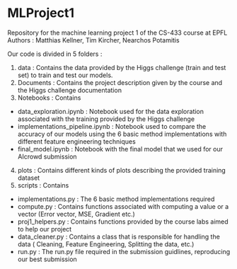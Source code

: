 # MLProject1

Repository for the machine learning project 1 of the CS-433 course at EPFL
Authors : Matthias Kellner, Tim Kircher, Nearchos Potamitis

Our code is divided in 5 folders : 

1. data : Contains the data provided by the Higgs challenge (train and test set) to train and test our models.
2. Documents : Contains the project description given by the course and the Higgs challenge documentation
3. Notebooks : Contains
- data_exploration.ipynb : Notebook used for the data exploration associated with the training provided by the Higgs challenge
- implementations_pipeline.ipynb : Notebook used to compare the accuracy of our models using the 6 basic method implementations with different 
                                                 feature engineering techniques
- final_model.ipynb : Notebook with the final model that we used for our AIcrowd submission
4. plots : Contains different kinds of plots describing the provided training dataset 
5. scripts : Contains 
- implementations.py : The 6 basic method implementations required
- compute.py : Contains functions associated with computing a value or a vector (Error vector, MSE, Gradient etc.)
- proj1_helpers.py : Contains functions provided by the course labs aimed to help our project
- data_cleaner.py : Contains a class that is responsible for handling the data ( Cleaning, Feature Engineering, Splitting the data, etc.)
- run.py : The run.py file required in the submission guidlines, reproducing our best submission
